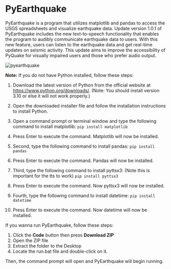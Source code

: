 # PyEarthquake
PyEarthquake is a program that utilizes matplotlib and pandas to access the USGS spreadsheets and visualize earthquake data. Update version 1.0.1 of PyEarthquake includes the new text-to-speech functionality that enables the program to audibly communicate earthquake data to users. With this new feature, users can listen to the earthquake data and get real-time updates on seismic activity. This update aims to improve the accessibility of PyQuake for visually impaired users and those who prefer audio output.

![pyearthquake](https://user-images.githubusercontent.com/88925152/219908589-26d0d69d-9bed-4c78-a67e-84467369d3db.png)

**Note:** If you do not have Python installed, follow these steps:

1. Download the latest version of Python from the official website at https://www.python.org/downloads/.
(Note: You should install version 3.10 or else it will not work properly.)

2. Open the downloaded installer file and follow the installation instructions to install Python.
3. Open a command prompt or terminal window and type the following command to install matplotlib:
 `pip install matplotlib`
4. Press Enter to execute the command. Matplotlib will now be installed.
5. Second, type the following command to install pandas:
 `pip install pandas`
6. Press Enter to execute the command. Pandas will now be installed.
7. Third, type the following command to install pyttsx3: (Note this is important for the tts to work)
 `pip install pyttsx3`
8. Press Enter to execute the command. Now pyttsx3 will now be installed.
9. Fourth, type the following command to install datetime:
 `pip install datetime`
10. Press Enter to execute the command. Now datetime will now be installed.

If you wanna run PyEarthquake, follow these steps:

1. Click the **Code** button then press **Download ZIP**
2. Open the ZIP file
3. Extract the folder to the Desktop
4. Locate the run.bat file and double-click on it.

Then, the command prompt will open and PyEarthquake will begin running.
